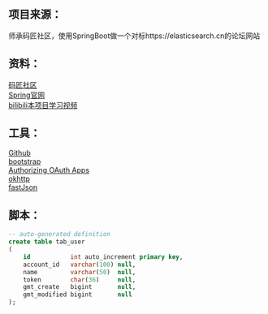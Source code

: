 ## 项目来源：
师承码匠社区，使用SpringBoot做一个对标https://elasticsearch.cn的论坛网站

## 资料：
[码匠社区](http://www.mawen.co/)  
[Spring官网](https://spring.io/)  
[bilibili本项目学习视频](https://www.bilibili.com/video/av50200264/)


## 工具：
[Github](https://github.com/)  
[bootstrap](https://www.bootcss.com/)  
[Authorizing OAuth Apps](https://developer.github.com/apps/building-oauth-apps/authorizing-oauth-apps/)  
[okhttp](https://square.github.io/okhttp/)  
[fastJson](https://mvnrepository.com/)

## 脚本：
```sql
-- auto-generated definition
create table tab_user
(
    id           int auto_increment primary key,
    account_id   varchar(100) null,
    name         varchar(50)  null,
    token        char(36)     null,
    gmt_create   bigint       null,
    gmt_modified bigint       null
);
```